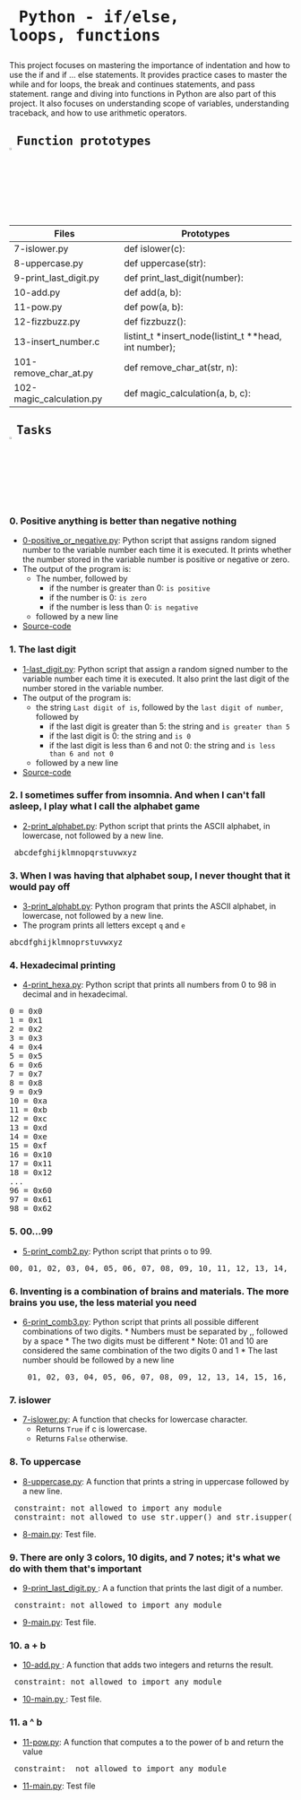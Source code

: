 # <pre> Python - if/else, loops, functions </pre>
This project focuses on mastering the importance of indentation and how to use the if and if ... else statements. It provides practice cases to master the while and for loops, the break and continues statements, and pass statement. range and diving into functions in Python are also part of this project. It also focuses on understanding scope of variables, understanding traceback, and how to use arithmetic operators.


## <pre> Function prototypes    <img src="https://user-images.githubusercontent.com/107026397/209424557-72ec9e7b-8f5a-4c69-9136-2629ca6d2ab0.svg" width = 3% height= 3%> </pre>
| Files  | Prototypes |
| ------------- | ------------- |
|7-islower.py  | def islower(c):|
|8-uppercase.py| def uppercase(str):|
|9-print_last_digit.py | def print_last_digit(number):|
|10-add.py  | def add(a, b):  |
| 11-pow.py | def pow(a, b):  |
| 12-fizzbuzz.py | def fizzbuzz():  |
| 13-insert_number.c | listint_t *insert_node(listint_t **head, int number);  |
| 101-remove_char_at.py  | def remove_char_at(str, n): |
| 102-magic_calculation.py | def magic_calculation(a, b, c): |

## <pre> Tasks   <img src="https://user-images.githubusercontent.com/107026397/209425131-1d190ca6-b53b-49a9-b00a-6d697c9e4473.svg" height=3% width=3%></pre>
### 0. Positive anything is better than negative nothing
* [0-positive_or_negative.py]( https://github.com/Bezawork-pr/alx-higher_level_programming/blob/master/0x01-python-if_else_loops_functions/0-positive_or_negative.py): Python script that assigns random signed number to the variable number each time it is executed. It prints whether the number stored in the variable number is positive or negative or zero.
* The output of the program is:
    * The number, followed by
        * if the number is greater than 0: `is positive`
        * if the number is 0: `is zero`
        * if the number is less than 0: `is negative`
    * followed by a new line
* [Source-code](https://github.com/holbertonschool/0x01.py/blob/master/0-positive_or_negative_py)
### 1. The last digit
* [1-last_digit.py](https://github.com/Bezawork-pr/alx-higher_level_programming/blob/master/0x01-python-if_else_loops_functions/1-last_digit.py): Python script that assign a random signed number to the variable number each time it is executed. It also  print the last digit of the number stored in the variable number.
* The output of the program is:
   * the string `Last digit of is`, followed by the `last digit of number`, followed by
      * if the last digit is greater than 5: the string and `is greater than 5`
      * if the last digit is 0: the string and `is 0`
      * if the last digit is less than 6 and not 0: the string and `is less than 6 and not 0`
   * followed by a new line
* [Source-code](https://github.com/holbertonschool/0x01.py/blob/master/1-last_digit_py)
### 2. I sometimes suffer from insomnia. And when I can't fall asleep, I play what I call the alphabet game
* [2-print_alphabet.py](https://github.com/Bezawork-pr/alx-higher_level_programming/blob/master/0x01-python-if_else_loops_functions/2-print_alphabet.py): Python script  that prints the ASCII alphabet, in lowercase, not followed by a new line.
 <pre  text-align= center> abcdefghijklmnopqrstuvwxyz</pre>
### 3. When I was having that alphabet soup, I never thought that it would pay off
* [3-print_alphabt.py](https://github.com/Bezawork-pr/alx-higher_level_programming/blob/master/0x01-python-if_else_loops_functions/3-print_alphabt.py): Python program that prints  the ASCII alphabet, in lowercase, not followed by a new line. 
* The program prints all letters except `q` and `e`
<pre>abcdfghijklmnoprstuvwxyz</pre>
### 4. Hexadecimal printing
* [4-print_hexa.py](https://github.com/Bezawork-pr/alx-higher_level_programming/blob/master/0x01-python-if_else_loops_functions/4-print_hexa.py): Python script that prints all numbers from 0 to 98 in decimal and in hexadecimal.
<pre>0 = 0x0
1 = 0x1
2 = 0x2
3 = 0x3
4 = 0x4
5 = 0x5
6 = 0x6
7 = 0x7
8 = 0x8
9 = 0x9
10 = 0xa
11 = 0xb
12 = 0xc
13 = 0xd
14 = 0xe
15 = 0xf
16 = 0x10
17 = 0x11
18 = 0x12
...
96 = 0x60
97 = 0x61
98 = 0x62</pre>
### 5. 00...99
* [5-print_comb2.py](https://github.com/Bezawork-pr/alx-higher_level_programming/blob/master/0x01-python-if_else_loops_functions/5-print_comb2.py): Python script that prints o to 99.
<pre>00, 01, 02, 03, 04, 05, 06, 07, 08, 09, 10, 11, 12, 13, 14, 15, 16, 17, 18, 19, 20, 21, 22, 23, 24, 25, 26, 27, 28, 29, 30, 31, 32, 33, 34, 35, 36, 37, 38, 39, 40, 41, 42, 43, 44, 45, 46, 47, 48, 49, 50, 51, 52, 53, 54, 55, 56, 57, 58, 59, 60, 61, 62, 63, 64, 65, 66, 67, 68, 69, 70, 71, 72, 73, 74, 75, 76, 77, 78, 79, 80, 81, 82, 83, 84, 85, 86, 87, 88, 89, 90, 91, 92, 93, 94, 95, 96, 97, 98, 99</pre>
### 6. Inventing is a combination of brains and materials. The more brains you use, the less material you need
* [6-print_comb3.py](https://github.com/Bezawork-pr/alx-higher_level_programming/blob/master/0x01-python-if_else_loops_functions/6-print_comb3.py): Python script that prints all possible different combinations of two digits.
      * Numbers must be separated by ,, followed by a space
      * The two digits must be different
         * Note: 01 and 10 are considered the same combination of the two digits 0 and 1
      * The last number should be followed by a new line
   <pre> 01, 02, 03, 04, 05, 06, 07, 08, 09, 12, 13, 14, 15, 16, 17, 18, 19, 23, 24, 25, 26, 27, 28, 29, 34, 35, 36, 37, 38, 39, 45, 46, 47, 48, 49, 56, 57, 58, 59, 67, 68, 69, 78, 79, 89</pre> 
### 7. islower
* [7-islower.py](https://github.com/Bezawork-pr/alx-higher_level_programming/blob/master/0x01-python-if_else_loops_functions/7-islower.py): A function that checks for lowercase character.
   * Returns `True` if c is lowercase.
   * Returns `False` otherwise.
### 8. To uppercase
* [8-uppercase.py](https://github.com/Bezawork-pr/alx-higher_level_programming/blob/master/0x01-python-if_else_loops_functions/8-uppercase.py): A function that prints a string in uppercase followed by a new line.
<pre> constraint: not allowed to import any module
 constraint: not allowed to use str.upper() and str.isupper()</pre>
* [8-main.py](https://github.com/Bezawork-pr/alx-higher_level_programming/blob/master/0x01-python-if_else_loops_functions/8-main.py): Test file.
### 9. There are only 3 colors, 10 digits, and 7 notes; it's what we do with them that's important
* [9-print_last_digit.py ](https://github.com/Bezawork-pr/alx-higher_level_programming/blob/master/0x01-python-if_else_loops_functions/9-print_last_digit.py): A a function that prints the last digit of a number.
<pre> constraint: not allowed to import any module </pre>
* [9-main.py](https://github.com/Bezawork-pr/alx-higher_level_programming/blob/master/0x01-python-if_else_loops_functions/9-main.py): Test file.
### 10. a + b
* [10-add.py ](https://github.com/Bezawork-pr/alx-higher_level_programming/blob/master/0x01-python-if_else_loops_functions/10-add.py): A function that adds two integers and returns the result.
<pre> constraint: not allowed to import any module </pre>
*  [10-main.py ](https://github.com/Bezawork-pr/alx-higher_level_programming/blob/master/0x01-python-if_else_loops_functions/10-main.py): Test file.
### 11. a ^ b
* [11-pow.py](https://github.com/Bezawork-pr/alx-higher_level_programming/blob/master/0x01-python-if_else_loops_functions/11-pow.py): A function that computes a to the power of b and return the value
<pre> constraint:  not allowed to import any module</pre>
*  [11-main.py](https://github.com/Bezawork-pr/alx-higher_level_programming/blob/master/0x01-python-if_else_loops_functions/11-main.py): Test file


